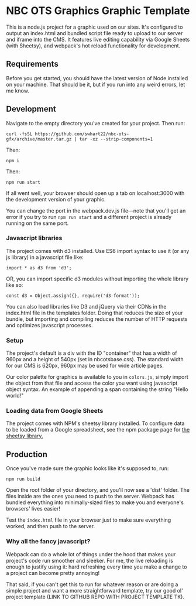 # NBC OTS Graphics Graphic Template
This is a node.js project for a graphic used on our sites. It's configured to output an index.html and bundled script file ready to upload to our server and iframe into the CMS. It features live editing capability via Google Sheets (with Sheetsy), and webpack's hot reload functionality for development.

## Requirements
Before you get started, you should have the latest version of Node installed on your machine. That should be it, but if you run into any weird errors, let me know. 

## Development
Navigate to the empty directory you've created for your project. Then run: 
```
curl -fsSL https://github.com/swhart22/nbc-ots-gfx/archive/master.tar.gz | tar -xz --strip-components=1
```
Then:
```
npm i
```
Then:
```
npm run start
```
If all went well, your browser should open up a tab on localhost:3000 with the development version of your graphic.

You can change the port in the webpack.dev.js file—note that you'll get an error if you try to run `npm run start` and a different project is already running on the same port.

### Javascript libraries
The project comes with d3 installed. Use ES6 import syntax to use it (or any js library) in a javascript file like:
```
import * as d3 from 'd3';
```
OR, you can import specific d3 modules without importing the whole library like so: 
```
const d3 = Object.assign({}, require('d3-format'));
```

You can also load libraries like D3 and jQuery via their CDNs in the index.html file in the templates folder. Doing that reduces the size of your bundle, but importing and compiling reduces the number of HTTP requests and optimizes javascript processes.

### Setup
The project's default is a div with the ID "container" that has a width of 960px and a height of 540px (set in nbcotsbase.css). The standard width for our CMS is 620px, 960px may be used for wide article pages. 

Our color palette for graphics is available to you in `colors.js`, simply import the object from that file and access the color you want using javascript object syntax. An example of appending a span containing the string "Hello world!" 

### Loading data from Google Sheets
The project comes with NPM's sheetsy library installed. To configure data to be loaded from a Google spreadsheet, see the npm package page for <a href="https://www.npmjs.com/package/sheetsy">the sheetsy library.</a>

## Production

Once you've made sure the graphic looks like it's supposed to, run:
```
npm run build
```
Open the root folder of your directory, and you'll now see a 'dist' folder. The files inside are the ones you need to push to the server. Webpack has bundled everything into minimally-sized files to make you and everyone's browsers' lives easier!

Test the `index.html` file in your browser just to make sure everything worked, and then push to the server. 

### Why all the fancy javascript? 
Webpack can do a whole lot of things under the hood that makes your project's code run smoother and sleeker. For me, the live reloading is enough to justify using it: hard refreshing every time you make a change to a project can become pretty annoying!

That said, if you can't get this to run for whatever reason or are doing a simple project and want a more straightforward template, try our good ol' project template (LINK TO GITHUB REPO WITH PROJECT TEMPLATE TK).